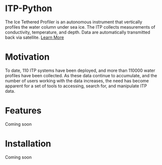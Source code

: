 # ITP-Python
The Ice Tethered Profiler is an autonomous instrument that vertically profiles the water column under sea ice. The ITP collects measurements of conductivity, temperature, and depth. Data are automatically transmitted back via satellite.  [Learn More](http://www.whoi.edu/itp "Learn More")

# Motivation
To date, 110 ITP systems have been deployed, and more than 110000 water profiles have been collected. As these data continue to accumulate, and the number of users working with the data increases, the need has become apparent for a set of tools to accessing, search for, and manipulate ITP data.

# Features
Coming soon

# Installation
Coming soon